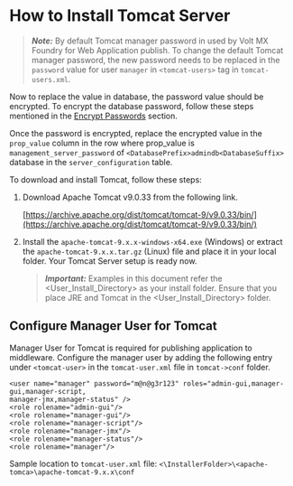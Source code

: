                              

How to Install Tomcat Server
============================

> **_Note:_** By default Tomcat manager password in used by Volt MX Foundry for Web Application publish. To change the default Tomcat manager password, the new password needs to be replaced in the `password` value for user `manager` in `<tomcat-users>` tag in `tomcat-users.xml`.  
  
Now to replace the value in database, the password value should be encrypted. To encrypt the database password, follow these steps mentioned in the [Encrypt Passwords](Encrypt_Passwords.md) section.  
  
Once the password is encrypted, replace the encrypted value in the `prop_value` column in the row where prop\_value is `management_server_password` of `<DatabasePrefix>admindb<DatabaseSuffix>` database in the `server_configuration` table.

To download and install Tomcat, follow these steps:

1.  Download Apache Tomcat v9.0.33 from the following link.
    
    [https://archive.apache.org/dist/tomcat/tomcat-9/v9.0.33/bin/](https://archive.apache.org/dist/tomcat/tomcat-9/v9.0.33/bin/)
    
2.  Install the `apache-tomcat-9.x.x-windows-x64.exe` (Windows) or extract the `apache-tomcat-9.x.x.tar.gz` (Linux) file and place it in your local folder. Your Tomcat Server setup is ready now.
    
    > **_Important:_** Examples in this document refer the <User\_Install\_Directory> as your install folder. Ensure that you place JRE and Tomcat in the <User\_Install\_Directory> folder.
    

Configure Manager User for Tomcat
---------------------------------

Manager User for Tomcat is required for publishing application to middleware. Configure the manager user by adding the following entry under `<tomcat-user>` in the `tomcat-user.xml` file in `tomcat->conf` folder.

```
<user name="manager" password="m@n@g3r123" roles="admin-gui,manager-gui,manager-script,
manager-jmx,manager-status" />
<role rolename="admin-gui"/>
<role rolename="manager-gui"/>
<role rolename="manager-script"/>
<role rolename="manager-jmx"/>
<role rolename="manager-status"/>
<role rolename="manager"/>

```

Sample location to `tomcat-user.xml` file: `<\InstallerFolder>\<apache-tomca>\apache-tomcat-9.x.x\conf`
